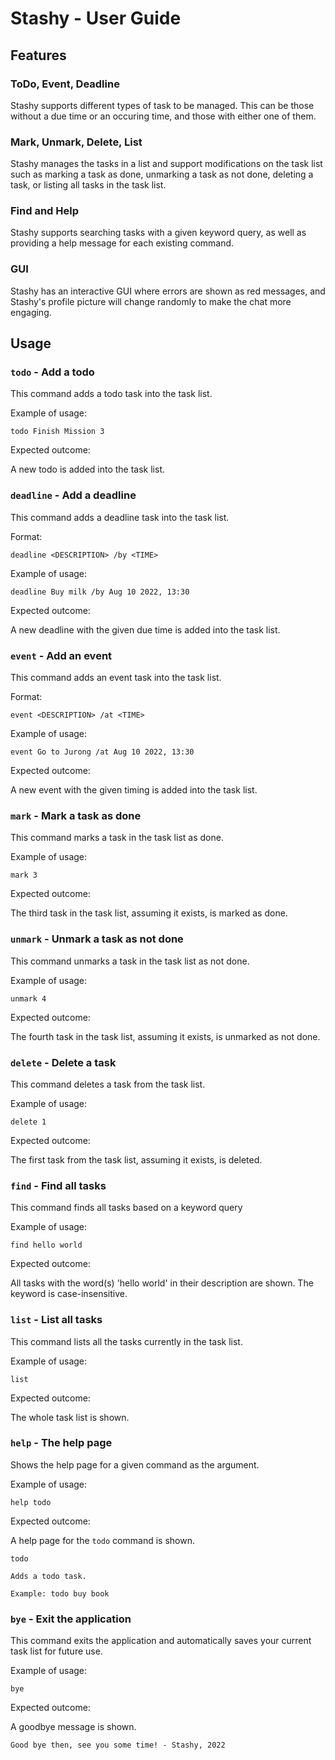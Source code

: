 # Stashy - User Guide

## Features 

### ToDo, Event, Deadline

Stashy supports different types of task to be managed. This can be those without a due time
or an occuring time, and those with either one of them.

### Mark, Unmark, Delete, List

Stashy manages the tasks in a list and support modifications on the task list such as
marking a task as done, unmarking a task as not done, deleting a task, or listing all tasks
in the task list.

### Find and Help

Stashy supports searching tasks with a given keyword query, as well as providing a help message
for each existing command.

### GUI

Stashy has an interactive GUI where errors are shown as red messages, and Stashy's profile picture
will change randomly to make the chat more engaging.

## Usage

### `todo` - Add a todo

This command adds a todo task into the task list.

Example of usage: 

`todo Finish Mission 3`

Expected outcome:

A new todo is added into the task list.


### `deadline` - Add a deadline

This command adds a deadline task into the task list.

Format:

`deadline <DESCRIPTION> /by <TIME>`

Example of usage: 

`deadline Buy milk /by Aug 10 2022, 13:30`

Expected outcome:

A new deadline with the given due time is added into the task list.


### `event` - Add an event

This command adds an event task into the task list.

Format:

`event <DESCRIPTION> /at <TIME>`

Example of usage: 

`event Go to Jurong /at Aug 10 2022, 13:30`

Expected outcome:

A new event with the given timing is added into the task list.

### `mark` - Mark a task as done

This command marks a task in the task list as done.

Example of usage: 

`mark 3`

Expected outcome:

The third task in the task list, assuming it exists, is marked as done.

### `unmark` - Unmark a task as not done

This command unmarks a task in the task list as not done.

Example of usage: 

`unmark 4`

Expected outcome:

The fourth task in the task list, assuming it exists, is unmarked as not done.

### `delete` - Delete a task

This command deletes a task from the task list.

Example of usage: 

`delete 1`

Expected outcome:

The first task from the task list, assuming it exists, is deleted.

### `find` - Find all tasks

This command finds all tasks based on a keyword query

Example of usage: 

`find hello world`

Expected outcome:

All tasks with the word(s) 'hello world' in their description are shown. The keyword
is case-insensitive.

### `list` - List all tasks

This command lists all the tasks currently in the task list.

Example of usage: 

`list`

Expected outcome:

The whole task list is shown.

### `help` - The help page

Shows the help page for a given command as the argument.

Example of usage: 

`help todo`

Expected outcome:

A help page for the `todo` command is shown.

```
todo

Adds a todo task.

Example: todo buy book
```

### `bye` - Exit the application

This command exits the application and automatically saves your current
task list for future use.

Example of usage: 

`bye`

Expected outcome:

A goodbye message is shown.

```
Good bye then, see you some time! - Stashy, 2022
```